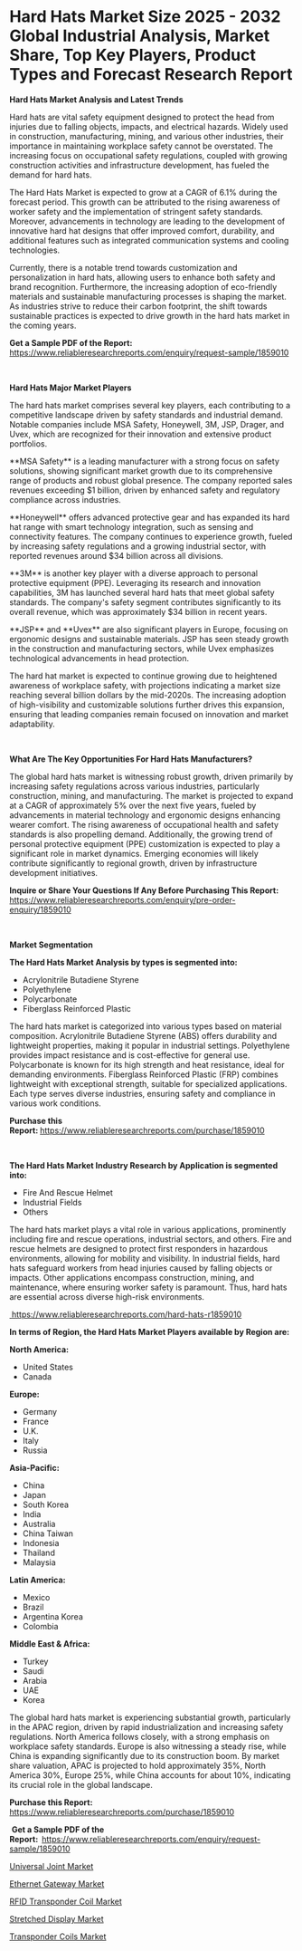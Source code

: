 <p><h1>Hard Hats Market Size 2025 - 2032 Global Industrial Analysis, Market Share, Top Key Players, Product Types and Forecast Research Report</h1></p><p><strong>Hard Hats Market Analysis and Latest Trends</strong></p>
<p><p>Hard hats are vital safety equipment designed to protect the head from injuries due to falling objects, impacts, and electrical hazards. Widely used in construction, manufacturing, mining, and various other industries, their importance in maintaining workplace safety cannot be overstated. The increasing focus on occupational safety regulations, coupled with growing construction activities and infrastructure development, has fueled the demand for hard hats.</p><p>The Hard Hats Market is expected to grow at a CAGR of 6.1% during the forecast period. This growth can be attributed to the rising awareness of worker safety and the implementation of stringent safety standards. Moreover, advancements in technology are leading to the development of innovative hard hat designs that offer improved comfort, durability, and additional features such as integrated communication systems and cooling technologies. </p><p>Currently, there is a notable trend towards customization and personalization in hard hats, allowing users to enhance both safety and brand recognition. Furthermore, the increasing adoption of eco-friendly materials and sustainable manufacturing processes is shaping the market. As industries strive to reduce their carbon footprint, the shift towards sustainable practices is expected to drive growth in the hard hats market in the coming years.</p></p>
<p><strong>Get a Sample PDF of the Report:&nbsp;</strong> <a href="https://www.reliableresearchreports.com/enquiry/request-sample/1859010?utm_campaign=114&utm_medium=2&utm_source=Github&utm_content=ia&utm_term=19022025&utm_id=hard-hats">https://www.reliableresearchreports.com/enquiry/request-sample/1859010</a></p>
<p>&nbsp;</p>
<p><strong>Hard Hats Major Market Players</strong></p>
<p><p>The hard hats market comprises several key players, each contributing to a competitive landscape driven by safety standards and industrial demand. Notable companies include MSA Safety, Honeywell, 3M, JSP, Drager, and Uvex, which are recognized for their innovation and extensive product portfolios.</p><p>**MSA Safety** is a leading manufacturer with a strong focus on safety solutions, showing significant market growth due to its comprehensive range of products and robust global presence. The company reported sales revenues exceeding $1 billion, driven by enhanced safety and regulatory compliance across industries.</p><p>**Honeywell** offers advanced protective gear and has expanded its hard hat range with smart technology integration, such as sensing and connectivity features. The company continues to experience growth, fueled by increasing safety regulations and a growing industrial sector, with reported revenues around $34 billion across all divisions.</p><p>**3M** is another key player with a diverse approach to personal protective equipment (PPE). Leveraging its research and innovation capabilities, 3M has launched several hard hats that meet global safety standards. The company's safety segment contributes significantly to its overall revenue, which was approximately $34 billion in recent years.</p><p>**JSP** and **Uvex** are also significant players in Europe, focusing on ergonomic designs and sustainable materials. JSP has seen steady growth in the construction and manufacturing sectors, while Uvex emphasizes technological advancements in head protection.</p><p>The hard hat market is expected to continue growing due to heightened awareness of workplace safety, with projections indicating a market size reaching several billion dollars by the mid-2020s. The increasing adoption of high-visibility and customizable solutions further drives this expansion, ensuring that leading companies remain focused on innovation and market adaptability.</p></p>
<p>&nbsp;</p>
<p><strong>What Are The Key Opportunities For Hard Hats Manufacturers?</strong></p>
<p><p>The global hard hats market is witnessing robust growth, driven primarily by increasing safety regulations across various industries, particularly construction, mining, and manufacturing. The market is projected to expand at a CAGR of approximately 5% over the next five years, fueled by advancements in material technology and ergonomic designs enhancing wearer comfort. The rising awareness of occupational health and safety standards is also propelling demand. Additionally, the growing trend of personal protective equipment (PPE) customization is expected to play a significant role in market dynamics. Emerging economies will likely contribute significantly to regional growth, driven by infrastructure development initiatives.</p></p>
<p><strong>Inquire or Share Your Questions If Any Before Purchasing This Report:</strong> <a href="https://www.reliableresearchreports.com/enquiry/pre-order-enquiry/1859010?utm_campaign=114&utm_medium=2&utm_source=Github&utm_content=ia&utm_term=19022025&utm_id=hard-hats">https://www.reliableresearchreports.com/enquiry/pre-order-enquiry/1859010</a></p>
<p>&nbsp;</p>
<p><strong>Market Segmentation</strong></p>
<p><strong>The Hard Hats Market Analysis by types is segmented into:</strong></p>
<p><ul><li>Acrylonitrile Butadiene Styrene</li><li>Polyethylene</li><li>Polycarbonate</li><li>Fiberglass Reinforced Plastic</li></ul></p>
<p><p>The hard hats market is categorized into various types based on material composition. Acrylonitrile Butadiene Styrene (ABS) offers durability and lightweight properties, making it popular in industrial settings. Polyethylene provides impact resistance and is cost-effective for general use. Polycarbonate is known for its high strength and heat resistance, ideal for demanding environments. Fiberglass Reinforced Plastic (FRP) combines lightweight with exceptional strength, suitable for specialized applications. Each type serves diverse industries, ensuring safety and compliance in various work conditions.</p></p>
<p><strong>Purchase this Report:&nbsp;</strong><a href="https://www.reliableresearchreports.com/purchase/1859010?utm_campaign=114&utm_medium=2&utm_source=Github&utm_content=ia&utm_term=19022025&utm_id=hard-hats">https://www.reliableresearchreports.com/purchase/1859010</a></p>
<p>&nbsp;</p>
<p><strong>The Hard Hats Market Industry Research by Application is segmented into:</strong></p>
<p><ul><li>Fire And Rescue Helmet</li><li>Industrial Fields</li><li>Others</li></ul></p>
<p><p>The hard hats market plays a vital role in various applications, prominently including fire and rescue operations, industrial sectors, and others. Fire and rescue helmets are designed to protect first responders in hazardous environments, allowing for mobility and visibility. In industrial fields, hard hats safeguard workers from head injuries caused by falling objects or impacts. Other applications encompass construction, mining, and maintenance, where ensuring worker safety is paramount. Thus, hard hats are essential across diverse high-risk environments.</p></p>
<p><a href="https://www.reliableresearchreports.com/hard-hats-r1859010?utm_campaign=114&utm_medium=2&utm_source=Github&utm_content=ia&utm_term=19022025&utm_id=hard-hats">&nbsp;https://www.reliableresearchreports.com/hard-hats-r1859010</a></p>
<p><strong>In terms of Region, the Hard Hats Market Players available by Region are:</strong></p>
<p>
    <p> <strong> North America: </strong>
        <ul>
            <li>United States</li>
            <li>Canada</li>
        </ul>
        </p> 
    <p> <strong> Europe: </strong>
        <ul>
            <li>Germany</li>
            <li>France</li>
            <li>U.K.</li>
            <li>Italy</li>
            <li>Russia</li>
        </ul>
        </p> 
    <p> <strong> Asia-Pacific: </strong>
        <ul>
            <li>China</li>
            <li>Japan</li>
            <li>South Korea</li>
            <li>India</li>
            <li>Australia</li>
            <li>China Taiwan</li>
            <li>Indonesia</li>
            <li>Thailand</li>
            <li>Malaysia</li>
        </ul>
        </p> 
    <p> <strong> Latin America: </strong>
        <ul>
            <li>Mexico</li>
            <li>Brazil</li>
            <li>Argentina Korea</li>
            <li>Colombia</li>
        </ul>
        </p> 
    <p> <strong> Middle East & Africa: </strong>
        <ul>
            <li>Turkey</li>
            <li>Saudi</li>
            <li>Arabia</li>
            <li>UAE</li>
            <li>Korea</li>
        </ul>
    </p>
    </p>
<p><p>The global hard hats market is experiencing substantial growth, particularly in the APAC region, driven by rapid industrialization and increasing safety regulations. North America follows closely, with a strong emphasis on workplace safety standards. Europe is also witnessing a steady rise, while China is expanding significantly due to its construction boom. By market share valuation, APAC is projected to hold approximately 35%, North America 30%, Europe 25%, while China accounts for about 10%, indicating its crucial role in the global landscape.</p></p>
<p><strong>Purchase this Report: </strong><a href="https://www.reliableresearchreports.com/purchase/1859010?utm_campaign=114&utm_medium=2&utm_source=Github&utm_content=ia&utm_term=19022025&utm_id=hard-hats">https://www.reliableresearchreports.com/purchase/1859010</a></p>
<p>&nbsp;<strong>Get a Sample PDF of the Report:&nbsp;&nbsp;</strong><a href="https://www.reliableresearchreports.com/enquiry/request-sample/1859010?utm_campaign=114&utm_medium=2&utm_source=Github&utm_content=ia&utm_term=19022025&utm_id=hard-hats">https://www.reliableresearchreports.com/enquiry/request-sample/1859010</a></p>
<p><strong></strong></p>
<p><p><a href="https://github.com/zupankocka/Market-Research-Report-List-1/blob/main/universal-joint-market.md?utm_campaign=114&utm_medium=2&utm_source=Github&utm_content=ia&utm_term=19022025&utm_id=hard-hats">Universal Joint Market</a></p><p><a href="https://github.com/crooneinis80/Market-Research-Report-List-1/blob/main/ethernet-gateway-market.md?utm_campaign=114&utm_medium=2&utm_source=Github&utm_content=ia&utm_term=19022025&utm_id=hard-hats">Ethernet Gateway Market</a></p><p><a href="https://github.com/salodipura00/Market-Research-Report-List-1/blob/main/rfid-transponder-coil-market.md?utm_campaign=114&utm_medium=2&utm_source=Github&utm_content=ia&utm_term=19022025&utm_id=hard-hats">RFID Transponder Coil Market</a></p><p><a href="https://github.com/viipposahko25/Market-Research-Report-List-1/blob/main/stretched-display-market.md?utm_campaign=114&utm_medium=2&utm_source=Github&utm_content=ia&utm_term=19022025&utm_id=hard-hats">Stretched Display Market</a></p><p><a href="https://github.com/supicweg/Market-Research-Report-List-1/blob/main/transponder-coils-market.md?utm_campaign=114&utm_medium=2&utm_source=Github&utm_content=ia&utm_term=19022025&utm_id=hard-hats">Transponder Coils Market</a></p></p>